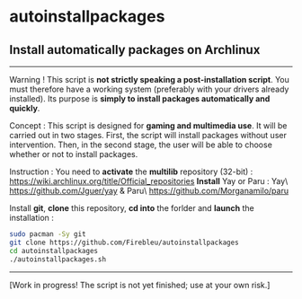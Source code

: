 # autoinstallpackages
Install automatically packages on Archlinux
-------------------------------------------------------------------------------------------------------------------------------------------------------------------------------------------------------------------------------------------------------------------------------------------------------------------------------------------------
-------------------------------------------------------------------------------------------------------------------------------------------------------------------------------------------------------------------------------------------------------------------------------------------------------------------------------------------------
Warning !
  This script is **not strictly speaking a post-installation script**. You must therefore have a working system (preferably with your drivers already installed).
  Its purpose is **simply to install packages automatically and quickly**.

Concept : 
  This script is designed for **gaming and multimedia use**.
  It will be carried out in two stages. First, the script will install packages without user intervention. Then, in the second stage, the user will be able to choose whether or not to install packages.

Instruction :
  You need to **activate** the **multilib** repository (32-bit) : https://wiki.archlinux.org/title/Official_repositories
  **Install** Yay or Paru : Yay\ https://github.com/Jguer/yay & Paru\ https://github.com/Morganamilo/paru

  Install **git**, **clone** this repository, **cd into** the forlder and **launch** the installation :
```sh
sudo pacman -Sy git
git clone https://github.com/Firebleu/autoinstallpackages
cd autoinstallpackages
./autoinstallpackages.sh
```
-------------------------------------------------------------------------------------------------------------------------------------------------------------------------------------------------------------------------------------------------------------------------------------------------------------------------------------------------

  [Work in progress! The script is not yet finished; use at your own risk.]
